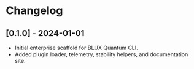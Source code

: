 # Changelog

## [0.1.0] - 2024-01-01
- Initial enterprise scaffold for BLUX Quantum CLI.
- Added plugin loader, telemetry, stability helpers, and documentation site.
